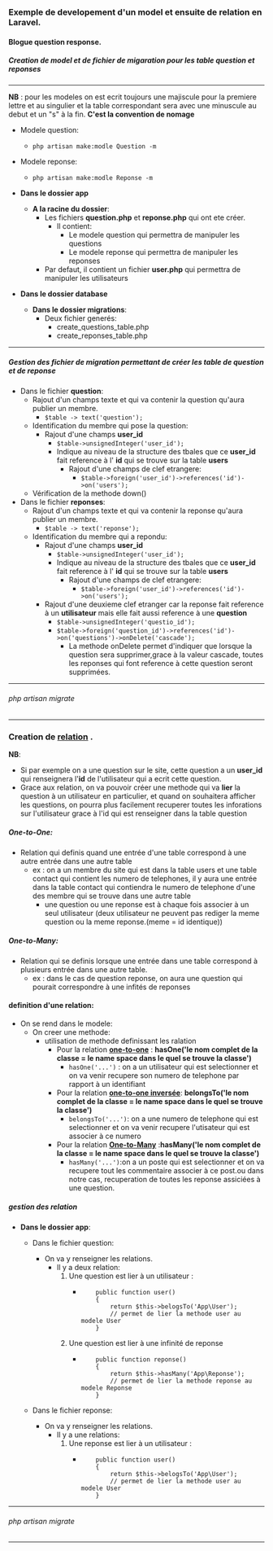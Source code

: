 ### Exemple de developement d'un model et ensuite de relation en Laravel. 

#### Blogue question response. 

##### Creation de model et de fichier de migaration pour les table question et reponses 
---
**NB** : pour les modeles on est ecrit toujours une majiscule pour la premiere lettre et au singulier et la table correspondant sera avec une minuscule au debut et un "s" à la fin. **C'est la convention de nomage**

- Modele question:
    - `php artisan make:modle Question -m`
- Modele reponse:
    - `php artisan make:modle Reponse -m`

- **Dans le dossier app**
    - **A la racine du dossier**:
        - Les fichiers **question.php** et **reponse.php** qui ont ete créer. 
            - Il contient:
                - Le modele question qui permettra de manipuler les questions 
                - Le modele reponse qui permettra de manipuler les reponses
        - Par defaut, il contient un fichier **user.php** qui permettra de manipuler les utilisateurs 
- **Dans le dossier database**
    - **Dans le dossier migrations**:
        - Deux fichier generés:
            - create_questions_table.php
            - create_reponses_table.php
---
##### Gestion des fichier de migration permettant de créer les table de question et de reponse
- Dans le fichier **question**: 
    - Rajout d'un champs texte et qui va contenir la question qu'aura publier un membre. 
        - `$table -> text('question');`
    - Identification du membre qui pose la question: 
        - Rajout d'une champs **user_id**
            - `$table->unsignedInteger('user_id');`
            - Indique au niveau de la structure des tbales que ce **user_id** fait reference à l' **id** qui se trouve sur la table **users**
                - Rajout d'une champs de clef etrangere:
                    - `$table->foreign('user_id')->references('id')->on('users');`
    - Vérification de la methode down()
- Dans le fichier **reponses**: 
    - Rajout d'un champs texte et qui va contenir la reponse qu'aura publier un membre. 
        - `$table -> text('reponse');`
     - Identification du membre qui a repondu: 
        - Rajout d'une champs **user_id**
            - `$table->unsignedInteger('user_id');`
            - Indique au niveau de la structure des tbales que ce **user_id** fait reference à l' **id** qui se trouve sur la table **users**
                - Rajout d'une champs de clef etrangere:
                    - `$table->foreign('user_id')->references('id')->on('users');`
        - Rajout d'une deuxieme clef etranger car la reponse fait reference à un **utilisateur** mais elle fait aussi reference à une **question**
            - `$table->unsignedInteger('questio_id');`
            - `$table->foreign('question_id')->references('id')->on('questions')->onDelete('cascade');`
                - La methode onDelete permet d'indiquer que lorsque la question sera supprimer,grace à la valeur cascade, toutes les reponses qui font reference à cette question seront supprimées.
---
###### php artisan migrate
---
### Creation de [relation](https://laravel.com/docs/8.x/eloquent-relationships) . 

**NB**: 
- Si par exemple on a une question sur le site, cette question a un **user_id** qui renseignera l'**id** de l'utilisateur qui a ecrit cette question. 
- Grace aux relation, on va pouvoir créer une methode qui va **lier** la question à un utilisateur en particulier, et quand on souhaitera afficher les questions, on pourra plus facilement recuperer toutes les inforations sur l'utilisateur grace à l'id qui est renseigner dans la table question 

##### One-to-One:
- Relation qui definis quand une entrée d'une table correspond à une autre entrée dans une autre table 
    - ex : on a un membre du site qui est dans la table users et une table contact qui contient les numero de telephones, il y aura une entrée dans la table contact qui contiendra le numero de telephone d'une des membre qui se trouve dans une autre table 
        - une question ou une reponse est à chaque fois associer à un seul utilisateur (deux utilisateur ne peuvent pas rediger la meme question ou la meme reponse.(meme = id identique))
##### One-to-Many:
-  Relation qui se definis lorsque une entrée dans une table correspond à plusieurs entrée dans une autre table.
    - ex : dans le cas de question reponse, on aura une question qui pourait correspondre à une infités de reponses

#### definition d'une relation: 
- On se rend dans le modele:
    - On creer une methode:
        - utilisation de methode definissant les ralation 
            - Pour la relation **[one-to-one](https://laravel.com/docs/8.x/eloquent-relationships#one-to-one)** : **hasOne('le nom complet de la classe = le name space dans le quel se trouve la classe')**
                - `hasOne('...')` : on a un utilisateur qui est selectionner et on va venir recupere son numero de telephone par rapport à un identifiant
            - Pour la relation **[one-to-one inversée](https://laravel.com/docs/8.x/eloquent-relationships#one-to-one-defining-the-inverse-of-the-relationship)**: **belongsTo('le nom complet de la classe = le name space dans le quel se trouve la classe')**
                - `belongsTo('...')`: on a une numero de telephone qui est selectionner et on va venir recupere l'utisateur qui est associer à ce numero 
            - Pour la relation **[One-to-Many](https://laravel.com/docs/8.x/eloquent-relationships#one-to-many)** :**hasMany('le nom complet de la classe = le name space dans le quel se trouve la classe')**
                - `hasMany('...')`:on a un poste qui est selectionner et on va recupere tout les commentaire associer à ce post.ou dans notre cas, recuperation de toutes les reponse assiciées à une question. 




##### gestion des relation 
- **Dans le dossier app**:
    - Dans le fichier question:
        - On va y renseigner les relations. 
            - Il y a deux relation:
                1. Une question est lier à un utilisateur :
                    -   ```
                            public function user()
                            {
                                return $this->belogsTo('App\User');
                                // permet de lier la methode user au modele User
                            }
                        ```
                2. Une question est lier à une infinité de reponse 
                    -   ```
                            public function reponse()
                            {
                                return $this->hasMany('App\Reponse');
                                // permet de lier la methode reponse au modele Reponse
                            }
                        ```

    - Dans le fichier reponse:
        - On va y renseigner les relations.
            - Il y a une relations: 
                1. Une reponse est lier à un utilisateur :
                    -   ```
                            public function user()
                            {
                                return $this->belogsTo('App\User');
                                // permet de lier la methode user au modele User
                            }
                        ```
---
###### php artisan migrate
---